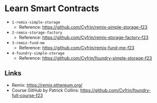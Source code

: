 # Learn Smart Contracts

- `1-remix-simple-storage`
  - Reference: https://github.com/Cyfrin/remix-simple-storage-f23
- `2-remix-storage-factory`
  - Reference: https://github.com/Cyfrin/remix-storage-factory-f23
- `3-remix-fund-me`
  - Reference: https://github.com/Cyfrin/remix-fund-me-f23
- `4-foundry-simple-storage`
  - Reference: https://github.com/Cyfrin/foundry-simple-storage-f23

## Links

- Remix: https://remix.ethereum.org/
- Course GitHub by Patrick Collins: https://github.com/Cyfrin/foundry-full-course-f23
